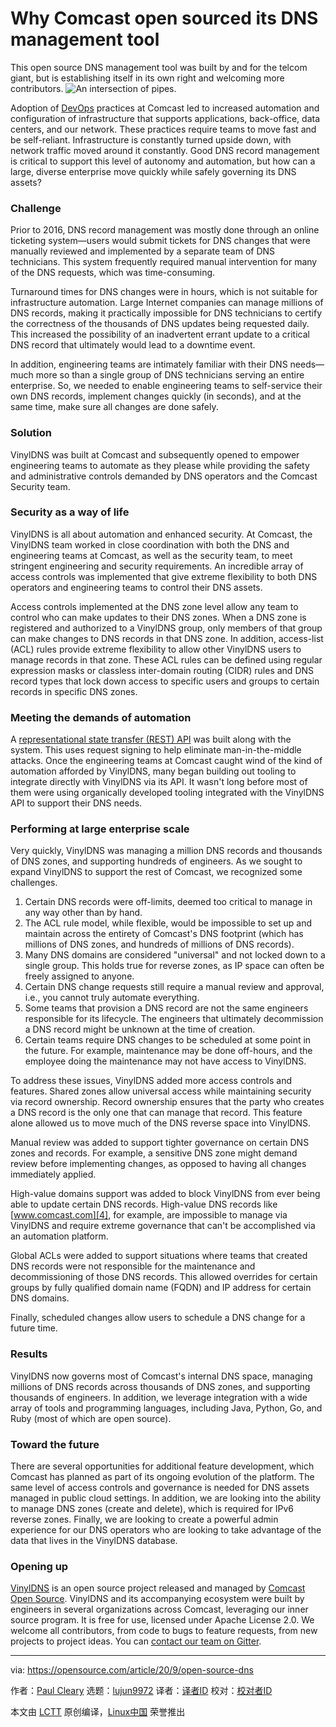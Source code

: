 [#]: collector: (lujun9972)
[#]: translator: ( )
[#]: reviewer: ( )
[#]: publisher: ( )
[#]: url: ( )
[#]: subject: (Why Comcast open sourced its DNS management tool)
[#]: via: (https://opensource.com/article/20/9/open-source-dns)
[#]: author: (Paul Cleary https://opensource.com/users/pauljamescleary)

Why Comcast open sourced its DNS management tool
======
This open source DNS management tool was built by and for the telcom
giant, but is establishing itself in its own right and welcoming more
contributors.
![An intersection of pipes.][1]

Adoption of [DevOps][2] practices at Comcast led to increased automation and configuration of infrastructure that supports applications, back-office, data centers, and our network. These practices require teams to move fast and be self-reliant. Infrastructure is constantly turned upside down, with network traffic moved around it constantly. Good DNS record management is critical to support this level of autonomy and automation, but how can a large, diverse enterprise move quickly while safely governing its DNS assets?

### Challenge

Prior to 2016, DNS record management was mostly done through an online ticketing system—users would submit tickets for DNS changes that were manually reviewed and implemented by a separate team of DNS technicians. This system frequently required manual intervention for many of the DNS requests, which was time-consuming.

Turnaround times for DNS changes were in hours, which is not suitable for infrastructure automation. Large Internet companies can manage millions of DNS records, making it practically impossible for DNS technicians to certify the correctness of the thousands of DNS updates being requested daily. This increased the possibility of an inadvertent errant update to a critical DNS record that ultimately would lead to a downtime event.

In addition, engineering teams are intimately familiar with their DNS needs—much more so than a single group of DNS technicians serving an entire enterprise. So, we needed to enable engineering teams to self-service their own DNS records, implement changes quickly (in seconds), and at the same time, make sure all changes are done safely.

### Solution

VinylDNS was built at Comcast and subsequently opened to empower engineering teams to automate as they please while providing the safety and administrative controls demanded by DNS operators and the Comcast Security team.

### Security as a way of life

VinylDNS is all about automation and enhanced security. At Comcast, the VinylDNS team worked in close coordination with both the DNS and engineering teams at Comcast, as well as the security team, to meet stringent engineering and security requirements. An incredible array of access controls was implemented that give extreme flexibility to both DNS operators and engineering teams to control their DNS assets.

Access controls implemented at the DNS zone level allow any team to control who can make updates to their DNS zones. When a DNS zone is registered and authorized to a VinylDNS group, only members of that group can make changes to DNS records in that DNS zone. In addition, access-list (ACL) rules provide extreme flexibility to allow other VinylDNS users to manage records in that zone. These ACL rules can be defined using regular expression masks or classless inter-domain routing (CIDR) rules and DNS record types that lock down access to specific users and groups to certain records in specific DNS zones.

### Meeting the demands of automation

A [representational state transfer (REST) API][3] was built along with the system. This uses request signing to help eliminate man-in-the-middle attacks. Once the engineering teams at Comcast caught wind of the kind of automation afforded by VinylDNS, many began building out tooling to integrate directly with VinylDNS via its API. It wasn't long before most of them were using organically developed tooling integrated with the VinylDNS API to support their DNS needs.

### Performing at large enterprise scale

Very quickly, VinylDNS was managing a million DNS records and thousands of DNS zones, and supporting hundreds of engineers. As we sought to expand VinylDNS to support the rest of Comcast, we recognized some challenges.

  1. Certain DNS records were off-limits, deemed too critical to manage in any way other than by hand.
  2. The ACL rule model, while flexible, would be impossible to set up and maintain across the entirety of Comcast's DNS footprint (which has millions of DNS zones, and hundreds of millions of DNS records).
  3. Many DNS domains are considered "universal" and not locked down to a single group. This holds true for reverse zones, as IP space can often be freely assigned to anyone.
  4. Certain DNS change requests still require a manual review and approval, i.e., you cannot truly automate everything.
  5. Some teams that provision a DNS record are not the same engineers responsible for its lifecycle. The engineers that ultimately decommission a DNS record might be unknown at the time of creation.
  6. Certain teams require DNS changes to be scheduled at some point in the future. For example, maintenance may be done off-hours, and the employee doing the maintenance may not have access to VinylDNS.



To address these issues, VinylDNS added more access controls and features. Shared zones allow universal access while maintaining security via record ownership. Record ownership ensures that the party who creates a DNS record is the only one that can manage that record. This feature alone allowed us to move much of the DNS reverse space into VinylDNS.

Manual review was added to support tighter governance on certain DNS zones and records. For example, a sensitive DNS zone might demand review before implementing changes, as opposed to having all changes immediately applied.

High-value domains support was added to block VinylDNS from ever being able to update certain DNS records. High-value DNS records like [www.comcast.com][4], for example, are impossible to manage via VinylDNS and require extreme governance that can't be accomplished via an automation platform.

Global ACLs were added to support situations where teams that created DNS records were not responsible for the maintenance and decommissioning of those DNS records. This allowed overrides for certain groups by fully qualified domain name (FQDN) and IP address for certain DNS domains.

Finally, scheduled changes allow users to schedule a DNS change for a future time.

### Results

VinylDNS now governs most of Comcast's internal DNS space, managing millions of DNS records across thousands of DNS zones, and supporting thousands of engineers. In addition, we leverage integration with a wide array of tools and programming languages, including Java, Python, Go, and Ruby (most of which are open source).

### Toward the future

There are several opportunities for additional feature development, which Comcast has planned as part of its ongoing evolution of the platform. The same level of access controls and governance is needed for DNS assets managed in public cloud settings. In addition, we are looking into the ability to manage DNS zones (create and delete), which is required for IPv6 reverse zones. Finally, we are looking to create a powerful admin experience for our DNS operators who are looking to take advantage of the data that lives in the VinylDNS database.

### Opening up

[VinylDNS][5] is an open source project released and managed by [Comcast Open Source][6]. VinylDNS and its accompanying ecosystem were built by engineers in several organizations across Comcast, leveraging our inner source program. It is free for use, licensed under Apache License 2.0. We welcome all contributors, from code to bugs to feature requests, from new projects to project ideas. You can [contact our team on Gitter][7].

--------------------------------------------------------------------------------

via: https://opensource.com/article/20/9/open-source-dns

作者：[Paul Cleary][a]
选题：[lujun9972][b]
译者：[译者ID](https://github.com/译者ID)
校对：[校对者ID](https://github.com/校对者ID)

本文由 [LCTT](https://github.com/LCTT/TranslateProject) 原创编译，[Linux中国](https://linux.cn/) 荣誉推出

[a]: https://opensource.com/users/pauljamescleary
[b]: https://github.com/lujun9972
[1]: https://opensource.com/sites/default/files/styles/image-full-size/public/lead-images/LAW-Internet_construction_9401467_520x292_0512_dc.png?itok=RPkPPtDe (An intersection of pipes.)
[2]: https://opensource.com/resources/devops
[3]: https://www.redhat.com/en/topics/api/what-is-a-rest-api
[4]: http://www.comcast.com
[5]: https://www.vinyldns.io
[6]: https://comcast.github.io/
[7]: https://gitter.im/vinyldns/vinyldns
